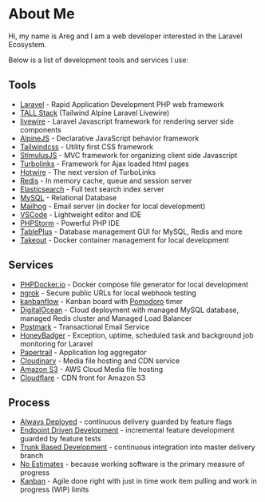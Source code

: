 # About Me

Hi, my name is Areg and I am a web developer interested in the Laravel Ecosystem.

Below is a list of development tools and services I use:

## Tools

- [Laravel](https://laravel.com) - Rapid Application Development PHP web framework
- [TALL Stack](https://tallstack.dev/) (Tailwind Alpine Laravel Livewire)
- [livewire](https://laravel-livewire.com) - Laravel Javascript framework for rendering server side components
- [AlpineJS](https://laravel-livewire.com/docs/alpine-js) - Declarative JavaScript behavior framework
- [Tailwindcss](https://tailwindcss.com/) - Utility first CSS framework
- [StimulusJS](https://stimulusjs.org) - MVC framework for organizing client side Javascript
- [Turbolinks](https://github.com/turbolinks/turbolinks) - Framework for Ajax loaded html pages
- [Hotwire](https://hotwire.dev/) - The next version of TurboLinks
- [Redis](https://redis.io/) - In memory cache, queue and session server
- [Elasticsearch](https://www.elastic.co/what-is/elasticsearch) - Full text search index server
- [MySQL](https://www.mysql.com/) - Relational Database
- [Mailhog](https://blog.mailtrap.io/mailhog-explained/) - Email server (in docker for local development)
- [VSCode](https://code.visualstudio.com/) - Lightweight editor and IDE
- [PHPStorm](https://www.jetbrains.com/phpstorm/) - Powerful PHP IDE
- [TablePlus](https://tableplus.com/) - Database management GUI for MySQL, Redis and more
- [Takeout](https://github.com/tighten/takeout) - Docker container management for local development

## Services

- [PHPDocker.io](https://phpdocker.io/) - Docker compose file generator for local development
- [ngrok](https://ngrok.com/) - Secure public URLs for local webhook testing
- [kanbanflow](https://kanbanflow.com/) - Kanban board with [Pomodoro](https://en.wikipedia.org/wiki/Pomodoro_Technique) timer
- [DigitalOcean](https://www.digitalocean.com/) - Cloud deployment with managed MySQL database, managed Redis cluster and Managed Load Balancer
- [Postmark](https://postmarkapp.com/) - Transactional Email Service
- [HoneyBadger](https://www.honeybadger.io/for/laravel/) - Exception, uptime, scheduled task and background job monitoring for Laravel
- [Papertrail](https://www.papertrail.com/) - Application log aggregator
- [Cloudinary](https://cloudinary.com/) - Media file hosting and CDN service
- [Amazon S3](https://aws.amazon.com/s3/) - AWS Cloud Media file hosting
- [Cloudflare](https://cloudflare.com) - CDN front for Amazon S3

## Process

- [Always Deployed](https://alwaysdeployed.com) - continuous delivery guarded by feature flags
- [Endpoint Driven Development](https://alwaysdeployed.com/endpoint-driven-development) - incremental feature development guarded by feature tests
- [Trunk Based Development](https://trunkbaseddevelopment.com) - continuous integration into master delivery branch
- [No Estimates](http://ronjeffries.com/xprog/articles/the-noestimates-movement) - because working software is the primary measure of progress
- [Kanban](https://www.atlassian.com/agile/kanban) - Agile done right with just in time work item pulling and work in progress (WIP) limits
